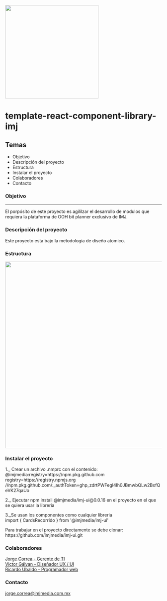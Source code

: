 ﻿

 <img src="https://user-images.githubusercontent.com/91350988/173391732-ccba4b4c-4507-454f-81f7-569cd2a0935b.svg" width="300px" heigth="300px">
 

 # template-react-component-library-imj
 
 
 <h2>Temas</h2>
 
 <ul>
  <li><a>Objetivo</a></li>
  <li><a>Descripción del proyecto</a></li>
  <li><a>Estructura</a></li>
  <li><a>Instalar el proyecto</a></li>
  <li><a>Colaboradores</a></li>
  <li><a>Contacto</a></li>
  
</ul>
 
<h3>Objetivo</h3>
<hr>

<p>El porpósito de este proyecto es agililzar el desarrollo de modulos que requiera la plataforma de OOH bit planner exclusivo de IMJ.</p>

<h3>Descripción del proyecto</h3>
<p>Este proyecto esta bajo la metodologia de diseño atomico.</p>

<h3>Estructura </h3>

<img src="https://user-images.githubusercontent.com/91350988/173425591-d4cc4258-1f0f-4ba9-8dd0-4c32ae5c15ee.jpg" width="600px" heigth="600px"/>



<h3>Instalar el proyecto</h3>
<p>1._ Crear un archivo .nmprc con el contenido:
<br>@imjmedia:registry=https://npm.pkg.github.com
registry=https://registry.npmjs.org
//npm.pkg.github.com/:_authToken=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
</p>
<p>2._ Ejecutar npm install @imjmedia/imj-ui@0.0.16 en el proyecto en el que se quiera usar la libreria</p>

<p>3._Se usan los componentes como cualquier libreria
<br>import { CardsRecorrido } from '@imjmedia/imj-ui'</p>

<p>Para trabajar en el proyecto directamente se debe clonar: 
<br>https://github.com/imjmedia/imj-ui.git</p>


<h3>Colaboradores</h3>

<a href="mailto:jorge.correa@imjmedia.com.mx"> Jorge Correa - Gerente de TI </a><br>
<a href="mailto:victor.galvan@imjmedia.com.mx">Victor Gálvan - Diseñador UX / UI</a><br>
<a href="mailto:ricardo.ubaldo@imjmedia.com.mx">Ricardo Ubaldo - Programador web</a>



<h3>Contacto</h3>
<a href="mailto:jorge.correa@imjmedia.com.mx">jorge.correa@imjmedia.com.mx</a>

